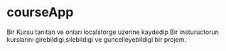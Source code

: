 # courseApp
Bir Kursu tanıtan ve onları localstorge uzerine kaydedip Bir instuructorun kurslarını girebildigi,silebildigi ve guncelleyebildigi bir projem.
